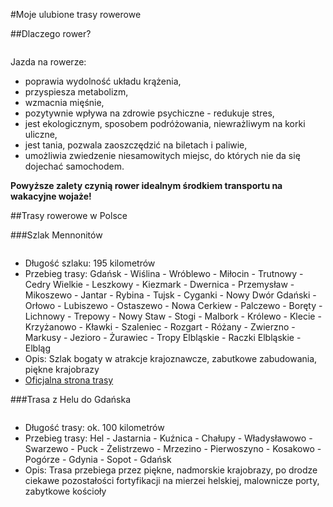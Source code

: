 #Moje ulubione trasy rowerowe

##Dlaczego rower?

<p align="center">
  <img src="http://www.suedtirol.info/mediaObject/smg/images/data/article/basisartikel/Suggestion/Pleasure/file-4788512/resolutions/res-o332x249-p2031010767/file-4788512.jpg" alt="">
</p>

  Jazda na rowerze:
* poprawia wydolność układu krążenia, 
* przyspiesza metabolizm,
* wzmacnia mięśnie,
* pozytywnie wpływa na zdrowie psychiczne - redukuje stres,
* jest ekologicznym, sposobem podróżowania, niewrażliwym na korki uliczne,
* jest tania, pozwala zaoszczędzić na biletach i paliwie,
* umożliwia zwiedzenie niesamowitych miejsc, do których nie da się dojechać samochodem.

**Powyższe zalety czynią rower idealnym środkiem transportu na wakacyjne wojaże!**

##Trasy rowerowe w Polsce

###Szlak Mennonitów

<p align="center">
  <img src="http://wpg.alleycat.pl/img/wps/2271_1.jpg" alt="">

* Długość szlaku: 195 kilometrów
* Przebieg trasy: Gdańsk - Wiślina - Wróblewo - Miłocin - Trutnowy - Cedry Wielkie - Leszkowy - Kiezmark - Dwernica - Przemysław - Mikoszewo - Jantar - Rybina - Tujsk - Cyganki - Nowy Dwór Gdański - Orłowo - Lubiszewo - Ostaszewo - Nowa Cerkiew - Palczewo - Boręty - Lichnowy - Trepowy - Nowy Staw - Stogi - Malbork - Królewo - Klecie - Krzyżanowo - Kławki - Szaleniec - Rozgart - Różany - Zwierzno - Markusy - Jezioro - Żurawiec - Tropy Elbląskie - Raczki Elbląskie - Elbląg
* Opis: Szlak bogaty w atrakcje krajoznawcze, zabutkowe zabudowania, piękne krajobrazy
* [Oficjalna strona trasy](http://www.mennonici.powiat-gdanski.pl/?page_id=12)

###Trasa z Helu do Gdańska

<p align="center">
  <img src="http://s3.flog.pl/media/foto/5473554_fortyfikacje-polwyspu-helskiego.jpg" alt="">

* Długość trasy: ok. 100 kilometrów
* Przebieg trasy: Hel - Jastarnia - Kuźnica - Chałupy - Władysławowo - Swarzewo - Puck - Żelistrzewo - Mrzezino - Pierwoszyno - Kosakowo - Pogórze - Gdynia - Sopot - Gdańsk
* Opis: Trasa przebiega przez piękne, nadmorskie krajobrazy, po drodze ciekawe pozostałości fortyfikacji na mierzei helskiej, malownicze porty, zabytkowe kościoły

